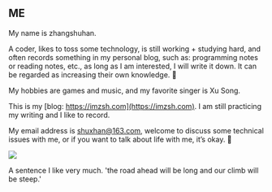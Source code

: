 
## ME

My name is zhangshuhan.

A coder, likes to toss some technology, is still working + studying hard, and often records something in my personal blog, such as: programming notes or reading notes, etc., as long as I am interested, I will write it down. It can be regarded as increasing their own knowledge. 📖

My hobbies are games and music, and my favorite singer is Xu Song.

This is my [blog: https://imzsh.com](https://imzsh.com). I am still practicing my writing and I like to record.

My email address is shuxhan@163.com, welcome to discuss some technical issues with me, or if you want to talk about life with me, it’s okay. 💬

<img src="https://github-readme-stats.vercel.app/api?username=Nov8nana&show_icons=true"/>

A sentence I like very much. 'the road ahead will be long and our climb will be steep.'
